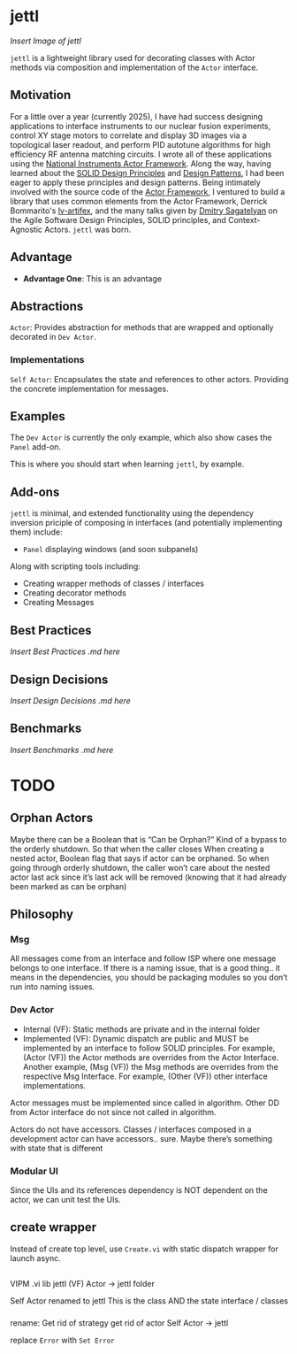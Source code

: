 # jettl

*Insert Image of jettl*

`jettl` is a lightweight library used for decorating classes with Actor methods via composition and implementation of the `Actor` interface.

## Motivation

For a little over a year (currently 2025), I have had success designing applications to interface instruments to our nuclear fusion experiments, control XY stage motors to correlate and display 3D images via a topological laser readout, and perform PID autotune algorithms for high efficiency RF antenna matching circuits. I wrote all of these applications using the [National Instruments Actor Framework](https://education.ni.com/badges/resources/984/actor-framework). Along the way, having learned about the [SOLID Design Principles](https://en.wikipedia.org/wiki/SOLID) and [Design Patterns](https://en.wikipedia.org/wiki/Software_design_pattern), I had been eager to apply these principles and design patterns. Being intimately involved with the source code of the [Actor Framework](https://education.ni.com/badges/resources/984/actor-framework), I ventured to build a library that uses common elements from the Actor Framework, Derrick Bommarito's [lv-artifex](https://github.com/illuminated-g/lv-artifex), and the many talks given by [Dmitry Sagatelyan](https://forums.ni.com/t5/LabVIEW-Champions-Directory/LabVIEW-Champion-Dmitry-Sagatelyan/ta-p/3536802) on the Agile Software Design Principles, SOLID principles, and Context-Agnostic Actors. `jettl` was born.

## Advantage

- **Advantage One**: This is an advantage

## Abstractions

`Actor`: Provides abstraction for methods that are wrapped and optionally decorated in `Dev Actor`. 

### Implementations

`Self Actor`: Encapsulates the state and references to other actors. Providing the concrete implementation for messages.

## Examples

The `Dev Actor` is currently the only example, which also show cases the `Panel` add-on.

This is where you should start when learning `jettl`, by example.

## Add-ons

`jettl` is minimal, and extended functionality using the dependency inversion priciple of composing in interfaces (and potentially implementing them) include:

- `Panel` displaying windows (and soon subpanels)

Along with scripting tools including:

- Creating wrapper methods of classes / interfaces
- Creating decorator methods
- Creating Messages

## Best Practices

*Insert Best Practices .md here*

## Design Decisions

*Insert Design Decisions .md here*

## Benchmarks

*Insert Benchmarks .md here*

# TODO

## Orphan Actors

Maybe there can be a Boolean that is “Can be Orphan?” Kind of a bypass to the orderly shutdown.
So that when the caller closes
When creating a nested actor, Boolean flag that says if actor can be orphaned.
So when going through orderly shutdown, the caller won’t care about the nested actor last ack since it’s last ack will be removed (knowing that it had already been marked as can be orphan)

## Philosophy

### Msg
All messages come from an interface and follow ISP where one message belongs to one interface. If there is a naming issue, that is a good thing.. it means in the dependencies, you should be packaging modules so you don’t run into naming issues.

### Dev Actor
- Internal (VF): Static methods are private and in the internal folder
- Implemented (VF): Dynamic dispatch are public and MUST be implemented by an interface to follow SOLID principles. For example, (Actor (VF)) the Actor methods are overrides from the Actor Interface. Another example, (Msg (VF)) the Msg methods are overrides from the respective Msg Interface. For example, (Other (VF)) other interface implementations.

Actor messages must be implemented since called in algorithm.
Other DD from Actor interface do not since not called in algorithm.

Actors do not have accessors.
Classes / interfaces composed in a development actor can have accessors.. sure. Maybe there’s something with state that is different

### Modular UI
Since the UIs and its references dependency is NOT dependent on the actor, we can unit test the UIs.

## create wrapper

Instead of create top level, use `Create.vi` with static dispatch wrapper for launch async.

##

VIPM .vi lib
jettl (VF)
Actor -> jettl folder

Self Actor renamed to jettl
This is the class AND the state interface / classes

###

rename:
Get rid of strategy
get rid of actor
Self Actor -> jettl

replace `Error` with `Set Error`